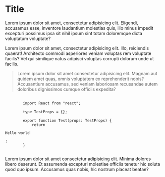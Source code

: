 <!-- Test article -->

<!-- 
    Lorem ipsum dolor sit amet consectetur adipisicing elit. libero deserunt. Et assumenda excepturi molestiae officiis tenetur hic soluta quod quo ipsum. Accusamus quas nobis, hic nostrum placeat beatae?
 -->

 <!-- https://picsum.photos/1000/1000 -->

<h1>Title</h1>

<p>
    Lorem ipsum dolor sit amet, consectetur adipisicing elit. Eligendi,
    accusamus esse, inventore laudantium molestias quis, illo minus
    impedit excepturi possimus ipsa sit nihil ipsum sint totam doloremque
    dicta voluptatum voluptate?
</p>

<p>
    Lorem ipsum dolor sit amet, consectetur adipisicing elit. Illo,
    reiciendis quaerat! Architecto commodi asperiores veniam voluptas rem
    voluptate facilis? Vel qui similique natus adipisci voluptas corrupti
    dolorum unde ut facilis.
</p>

<blockquote>
    Lorem ipsum dolor sit amet consectetur adipisicing elit. Magnam aut
    quidem amet quas, omnis voluptatem ex reprehenderit nobis? Accusantium
    accusamus, sed veniam laboriosam recusandae autem doloribus
    dignissimos cumque officiis expedita?
</blockquote>

<pre>
    <code>
        import React from "react";

        type TestProps = {};

        export function Test(props: TestProps) {
            return <p>Hello world</p>;
        }
    </code>
</pre>

<p>
    Lorem ipsum dolor sit amet consectetur adipisicing elit. Minima
    dolores libero deserunt. Et assumenda excepturi molestiae officiis
    tenetur hic soluta quod quo ipsum. Accusamus quas nobis, hic nostrum
    placeat beatae?
</p>